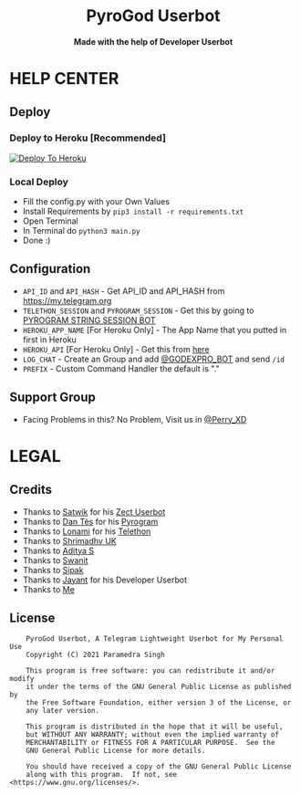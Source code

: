 <h1 align="center"><b>PyroGod Userbot</b></h1>
<h4 align="center"><b>Made with the help of Developer Userbot</b></h4>

# HELP CENTER
## Deploy

### Deploy to Heroku [Recommended]
[![Deploy To Heroku](https://www.herokucdn.com/deploy/button.svg)](https://dashboard.heroku.com/new?template=https://github.com/GODBOYX/PYROGOD)

### Local Deploy
- Fill the config.py with your Own Values
- Install Requirements by `pip3 install -r requirements.txt`
- Open Terminal
- In Terminal do `python3 main.py`
- Done :)

## Configuration
- `API_ID` and `API_HASH` - Get API_ID and API_HASH from https://my.telegram.org
- `TELETHON_SESSION` and `PYROGRAM_SESSION` - Get this by going to [PYROGRAM STRING SESSION BOT](https://telegram.me/StringSessionGen_Bot)
- `HEROKU_APP_NAME` [For Heroku Only] - The App Name that you putted in first in Heroku
- `HEROKU_API` [For Heroku Only] - Get this from [here](https://dashboard.heroku.com/account)
- `LOG_CHAT` - Create an Group and add [@GODEXPRO_BOT](https://telegram.me/GODEXPRO_BOT) and send `/id`
- `PREFIX` - Custom Command Handler the default is "."
## Support Group
- Facing Problems in this? No Problem, Visit us in [@Perry_XD](https://telegram.me/Perry_XD)

# LEGAL
## Credits
- Thanks to [Satwik](https://github.com/okay-retard) for his [Zect Userbot](https://github.com/okay-retard/ZectUserbot)
- Thanks to [Dan Tès](https://github.com/delivrance) for his [Pyrogram](https://docs.pyrogram.org)
- Thanks to [Lonami](https://github.com/lonami/) for his [Telethon](https://docs.telethon.dev)
- Thanks to [Shrimadhv UK](https://github.com/SpEcHiDe)
- Thanks to [Aditya S](https://github.com/xditya)
- Thanks to [Swanit](https://github.com/swatv3nub)
- Thanks to [Sipak](https://github.com/ProgrammingError)
- Thanks to [Jayant](https://github.com/jayantkageri) for his Developer Userbot
- Thanks to [Me](https://github.com/GODBOYX)

## License
```
    PyroGod Userbot, A Telegram Lightweight Userbot for My Personal Use
    Copyright (C) 2021 Paramedra Singh

    This program is free software: you can redistribute it and/or modify
    it under the terms of the GNU General Public License as published by
    the Free Software Foundation, either version 3 of the License, or
    any later version.

    This program is distributed in the hope that it will be useful,
    but WITHOUT ANY WARRANTY; without even the implied warranty of
    MERCHANTABILITY or FITNESS FOR A PARTICULAR PURPOSE.  See the
    GNU General Public License for more details.

    You should have received a copy of the GNU General Public License
    along with this program.  If not, see <https://www.gnu.org/licenses/>.
````
